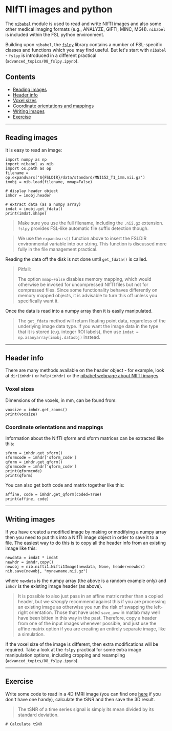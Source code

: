 # NIfTI images and python

The [`nibabel`](http://nipy.org/nibabel/) module is used to read and write NIfTI
images and also some other medical imaging formats (e.g., ANALYZE, GIFTI,
MINC, MGH).  `nibabel` is included within the FSL python environment.


Building upon `nibabel`, the
[`fslpy`](https://users.fmrib.ox.ac.uk/~paulmc/fsleyes/fslpy/latest/) library
contains a number of FSL-specific classes and functions which you may find
useful. But let's start with `nibabel` - `fslpy` is introduced in a different
practical (`advanced_topics/08_fslpy.ipynb`).


## Contents

* [Reading images](#reading-images)
* [Header info](#header-info)
 * [Voxel sizes](#voxel-sizes)
 * [Coordinate orientations and mappings](#orientation-info)
* [Writing images](#writing-images)
* [Exercise](#exercise)

---

<a class="anchor" id="reading-images"></a>
## Reading images

It is easy to read an image:

```
import numpy as np
import nibabel as nib
import os.path as op
filename =  op.expandvars('${FSLDIR}/data/standard/MNI152_T1_1mm.nii.gz')
imobj = nib.load(filename, mmap=False)

# display header object
imhdr = imobj.header

# extract data (as a numpy array)
imdat = imobj.get_fdata()
print(imdat.shape)
```

> Make sure you use the full filename, including the `.nii.gz` extension.
> `fslpy` provides FSL-like automatic file suffix detection though.

> We use the `expandvars()` function above to insert the FSLDIR
> environmental variable into our string. This function is
> discussed more fully in the file management practical.

Reading the data off the disk is not done until `get_fdata()` is called.

> Pitfall:
>
> The option `mmap=False` disables memory mapping, which would otherwise be
> invoked for uncompressed NIfTI files but not for compressed files. Since
> some functionality behaves differently on memory mapped objects, it is
> advisable to turn this off unless you specifically want it.

Once the data is read into a numpy array then it is easily manipulated.

> The `get_fdata` method will return floating point data, regardless of the
> underlying image data type. If you want the image data in the type that it
> is stored (e.g. integer ROI labels), then use
> `imdat = np.asanyarray(imobj.dataobj)` instead.

---

<a class="anchor" id="header-info"></a>
## Header info

There are many methods available on the header object - for example, look at
`dir(imhdr)` or `help(imhdr)` or the [nibabel webpage about NIfTI
images](http://nipy.org/nibabel/nifti_images.html)

<a class="anchor" id="voxel-sizes"></a>
### Voxel sizes

Dimensions of the voxels, in mm, can be found from:

```
voxsize = imhdr.get_zooms()
print(voxsize)
```

<a class="anchor" id="orientation-info"></a>
### Coordinate orientations and mappings

Information about the NIfTI qform and sform matrices can be extracted like this:

```
sform = imhdr.get_sform()
sformcode = imhdr['sform_code']
qform = imhdr.get_qform()
qformcode = imhdr['qform_code']
print(qformcode)
print(qform)
```

You can also get both code and matrix together like this:
```
affine, code = imhdr.get_qform(coded=True)
print(affine, code)
```


---

<a class="anchor" id="writing-images"></a>
## Writing images


If you have created a modified image by making or modifying a numpy array then
you need to put this into a NIfTI image object in order to save it to a file.
The easiest way to do this is to copy all the header info from an existing
image like this:

```
newdata = imdat * imdat
newhdr = imhdr.copy()
newobj = nib.nifti1.Nifti1Image(newdata, None, header=newhdr)
nib.save(newobj, "mynewname.nii.gz")
```

where `newdata` is the numpy array (the above is a random example only) and
`imhdr` is the existing image header (as above).

> It is possible to also just pass in an affine matrix rather than a
> copied header, but we *strongly* recommend against this if you are
> processing an existing image as otherwise you run the risk of
> swapping the left-right orientation.  Those that have used
> `save_avw` in matlab may well have been bitten in this way in the
> past.  Therefore, copy a header from one of the input images
> whenever possible, and just use the affine matrix option if you are
> creating an entirely separate image, like a simulation.

If the voxel size of the image is different, then extra modifications will be
required.  Take a look at the `fslpy` practical for some extra image
manipulation options, including cropping and resampling
(`advanced_topics/08_fslpy.ipynb`).

---


<a class="anchor" id="exercises"></a>
## Exercise


Write some code to read in a 4D fMRI image (you can find one
[here](http://www.fmrib.ox.ac.uk/~mark/files/av.nii.gz) if you don't have one
handy), calculate the tSNR and then save the 3D result.

> The tSNR of a time series signal is simply its mean divided by its standard
> deviation.

```
# Calculate tSNR
```
